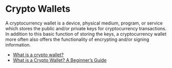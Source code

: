 # Crypto Wallets

A cryptocurrency wallet is a device, physical medium, program, or service which stores the public and/or private keys for cryptocurrency transactions. In addition to this basic function of storing the keys, a cryptocurrency wallet more often also offers the functionality of encrypting and/or signing information.

- [What is a crypto wallet?](https://www.coinbase.com/learn/crypto-basics/what-is-a-crypto-wallet)
- [What is a Crypto Wallet? A Beginner’s Guide](https://crypto.com/university/crypto-wallets)
